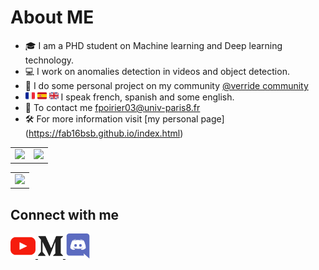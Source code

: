 <h1> About ME </h1>  

- 🎓 I am a PHD student on Machine learning and Deep learning technology.
- 💻 I work on anomalies detection in videos and object detection.
- 🌱 I do some personal project on my community [@verride community](https://github.com/override-community)
- <img src="https://github.com/Fab16BSB/Fab16BSB.github.io/blob/main/Image/france.png" width=15, height=15/> <img src="https://github.com/Fab16BSB/Fab16BSB.github.io/blob/main/Image/espagne.png" width=15, height=15/> <img src="https://github.com/Fab16BSB/Fab16BSB.github.io/blob/main/Image/anglais.png" width=15, height=15/> I speak french, spanish and some english.
- 📧 To contact me <a href="mailto:fpoirier03@univ-paris8.fr">fpoirier03@univ-paris8.fr</a>
- 🛠️ For more information visit [my personal page] (https://fab16bsb.github.io/index.html)

<table>
  <tr class="noborder">
    <td>
      <img src="https://github-readme-stats.vercel.app/api?username=Fab16BSB&show_icons=true&include_all_commits=true&count_private=true&hide_border=true&theme=algolia"   />
    </td>
    <td>
      <img src=https://github-readme-streak-stats.herokuapp.com?user=Fab16BSB&theme=react&hide_border=true&date_format=j%20M%5B%20Y%5D />
    </td>                      
   </tr>
</table>

<table>
  <tr class="noborder">
    <td>
       <img src="https://activity-graph.herokuapp.com/graph?username=Fab16BSB&bg_color=000000&color=ffffff&line=3a88fe&point=77bb41&area=true&hide_border=true" />
    </td>
  </tr>
</table>

<h2> Connect with me </h2>
<p align="left">
<a href = "https://www.youtube.com/channel/UCHS2xgITwh7olsnznmq8o0A" target="blank" title="personal youtube chanel"> <img src="https://github.com/Fab16BSB/Fab16BSB.github.io/blob/main/Image/youtube_icon.png" height="40" width="40"> </a>
<a href ="https://medium.com/@fab.16" target="blank" title="personal medium"> <img src="https://github.com/Fab16BSB/Fab16BSB.github.io/blob/main/Image/medium_icon.png" height="40" width="40"> </a>
<a href="https://discord.gg/pgEUk9xVKe" target="blank" title="personal discord serveur"> <img src="https://github.com/Fab16BSB/Fab16BSB.github.io/blob/main/Image/discord_icon.png" height="40" width="40"> </a>
</p>
